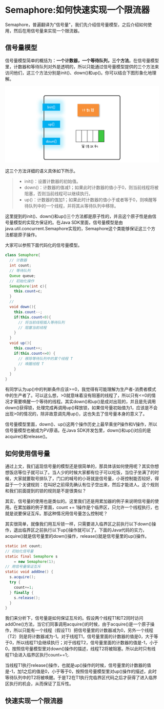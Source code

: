 # Semaphore:如何快速实现一个限流器

Semaphore，普遍翻译为"信号量"，我们先介绍信号量模型，之后介绍如何使用，然后在用信号量来实现一个限流器。

## 信号量模型

信号量模型简单的概括为：**一个计数器，一个等待队列，三个方法**。在信号量模型里，计数器和等待队列对外是透明的，所以只能通过信号量模型提供的三个方法来访问他们，这三个方法分别是init()、down()和up()。你可以结合下图形象化地理解。

![](images/semaphore/model.png)

这三个方法详细的语义具体如下所示。

> - init()：设置计数器的初始值。
> - down()：计数器的值减1；如果此时计数器的值小于0，则当前线程将被阻塞，否则当前线程可以继续执行。
> - up()：计数器的值加1；如果此时计数器的值小于或者等于0，则唤醒等待队列中的一个线程，并将其从等待队列中移除。

这里提到的init()、down()和up()三个方法都是原子性的，并且这个原子性是由信号量模型的实现方保证的。在Java SDK里面，信号量模型是由java.util.concurrent.Semaphore实现的，Semaphore这个类能够保证这三个方法都是原子操作。

大家可以参照下面代码化的信号量模型。

```java
class Semaphore{
  // 计数器
  int count;
  // 等待队列
  Queue queue;
  // 初始化操作
  Semaphore(int c){
    this.count=c;
  }
  // 
  void down(){
    this.count--;
    if(this.count<0){
      // 将当前线程插入等待队列
      // 阻塞当前线程
    }
  }
  void up(){
    this.count++;
    if(this.count<=0) {
      // 移除等待队列中的某个线程 T
      // 唤醒线程 T
    }
  }
}

```

有同学认为up()中的判断条件应该>=0，我觉得有可能理解为生产者-消费者模式中的生产者了。可以这么想，>0就意味着没有阻塞的线程了，所以只有<=0的情况才需要唤醒一个等待的线程。其实down()和up()是成对出现的，并且是先调用down()获得锁，处理完成再调用up()释放锁，如果信号量初始值为1，应该是不会出现>0的情况的，除非故意调先用up()，这也失去了信号量本身的意义了。

信号量模型里面，down()、up()这两个操作历史上最早乘坐P操作和V操作，所以信号量模型也被成为PV原语。在Java SDK并发包里，down()和up()对应的是acquire()和release()。

## 如何使用信号量

通过上文，我们返现信号量的模型还是很简单的，那具体该如何使用呢？其实你想想饭店等位子就可以了。当人少的时候大家都有位子可以吃饭，当位子坐满了的时候，大家就要取号排队了，门口的喊号的小哥就是信号量，小哥控制能否较好，得益于一个关键规则：在叫好之前得先确认有位子空出来，然后才能进人。这个规则和我们前面提到的锁的规则是不是很类似？

其实，信号量的使用也是类似的。这里我们还是用累加器的例子来说明信号量的使用。在累加器的例子里面，count += 1操作是个临界区，只允许一个线程执行，也就是说要保证互斥。那这种情况用信号量怎么控制呢？

其实很简单，就像我们用互斥锁一样，只需要进入临界区之前执行以下down()操作，退出临界区之前执行以下up()操作就可以了。下面的Java代码的实力，acquire()就是信号量里的down()操作，release()就是信号量里的up()操作。

```java
static int count;
// 初始化信号量
static final Semaphore s 
    = new Semaphore(1);
// 用信号量保证互斥    
static void addOne() {
  s.acquire();
  try {
    count+=1;
  } finally {
    s.release();
  }
}

```
我们来分析下，信号量是如何保证互斥的。假设两个线程T1和T2同时访问addOne()方法，当它们同事调用acquire()的时候，由于acquire()是一个原子操作，所以只能有一个线程（假设T1）把信号量里的计数器减为0，另外一个线程（T2）则是将计数器减为-1。对于线程T1，信号量里面的计数器的值是0，大于等于0，所以线程T1会继续执行；对于线程T2，信号量里面的计数器的值是-1，小于0，按照信号量模型里对down()操作的描述，线程T2将被阻塞。所以此时只有线程T1会进入临界区执行count+=1;.

当线程T1执行release()操作，也就是up()操作的时候，信号量里的计数器的值是-1，加1之后的值是0，小于等于0，按照信号量模型里对up()操作的描述，此时等待队列中的T2将被唤醒。于是T2在T1执行完临界区代码之后才获得了进入临界区执行的机会，从而保证了互斥性。

## 快速实现一个限流器







